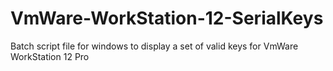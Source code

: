 # VmWare-WorkStation-12-SerialKeys
Batch script file for windows to display a set of valid keys for VmWare WorkStation 12 Pro
